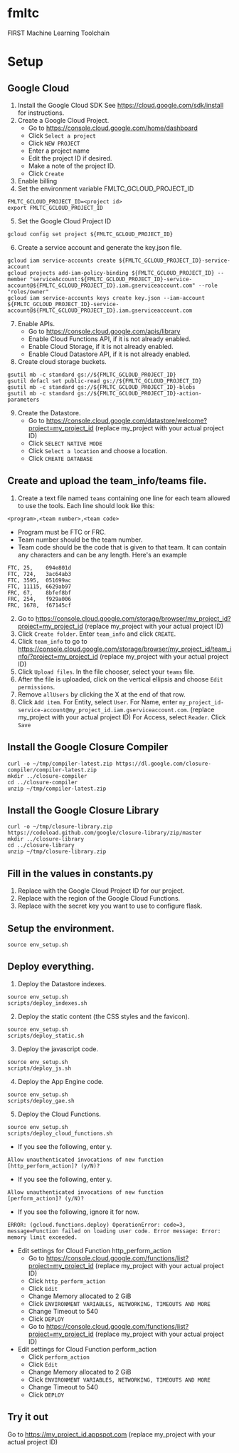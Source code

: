 # fmltc
FIRST Machine Learning Toolchain

# Setup

## Google Cloud

1. Install the Google Cloud SDK
   See https://cloud.google.com/sdk/install for instructions.
2. Create a Google Cloud Project.
   - Go to https://console.cloud.google.com/home/dashboard
   - Click `Select a project`
   - Click `NEW PROJECT`
   - Enter a project name
   - Edit the project ID if desired.
   - Make a note of the project ID.
   - Click `Create`
3. Enable billing
4. Set the environment variable FMLTC_GCLOUD_PROJECT_ID
```
FMLTC_GCLOUD_PROJECT_ID=<project id>
export FMLTC_GCLOUD_PROJECT_ID
```
5. Set the Google Cloud Project ID
```
gcloud config set project ${FMLTC_GCLOUD_PROJECT_ID}
```
6. Create a service account and generate the key.json file.
```
gcloud iam service-accounts create ${FMLTC_GCLOUD_PROJECT_ID}-service-account
gcloud projects add-iam-policy-binding ${FMLTC_GCLOUD_PROJECT_ID} --member "serviceAccount:${FMLTC_GCLOUD_PROJECT_ID}-service-account@${FMLTC_GCLOUD_PROJECT_ID}.iam.gserviceaccount.com" --role "roles/owner"
gcloud iam service-accounts keys create key.json --iam-account ${FMLTC_GCLOUD_PROJECT_ID}-service-account@${FMLTC_GCLOUD_PROJECT_ID}.iam.gserviceaccount.com
```
7. Enable APIs.
   - Go to https://console.cloud.google.com/apis/library
   - Enable Cloud Functions API, if it is not already enabled.
   - Enable Cloud Storage, if it is not already enabled.
   - Enable Cloud Datastore API, if it is not already enabled.
8. Create cloud storage buckets.
```
gsutil mb -c standard gs://${FMLTC_GCLOUD_PROJECT_ID}
gsutil defacl set public-read gs://${FMLTC_GCLOUD_PROJECT_ID}
gsutil mb -c standard gs://${FMLTC_GCLOUD_PROJECT_ID}-blobs
gsutil mb -c standard gs://${FMLTC_GCLOUD_PROJECT_ID}-action-parameters
```
9. Create the Datastore.
   - Go to https://console.cloud.google.com/datastore/welcome?project=my_project_id (replace my_project with your actual project ID)
   - Click `SELECT NATIVE MODE`
   - Click `Select a location` and choose a location.
   - Click `CREATE DATABASE`


## Create and upload the team_info/teams file.
1. Create a text file named `teams` containing one line for each team allowed to use the tools.
   Each line should look like this:
```
<program>,<team number>,<team code>
```
   - Program must be FTC or FRC.
   - Team number should be the team number.
   - Team code should be the code that is given to that team. It can contain any characters and can be any length.
   Here's an example
```
FTC, 25,    094e801d
FTC, 724,   3ac64ab3
FTC, 3595,  051699ac
FTC, 11115, 6629ab97
FRC, 67,    8bfef8bf
FRC, 254,   f929a006
FRC, 1678,  f67145cf
```
2. Go to https://console.cloud.google.com/storage/browser/my_project_id?project=my_project_id (replace my_project with your actual project ID)
3. Click `Create folder`. Enter `team_info` and click `CREATE`.
4. Click `team_info` to go to https://console.cloud.google.com/storage/browser/my_project_id/team_info/?project=my_project_id (replace my_project with your actual project ID)
5. Click `Upload files`. In the file chooser, select your `teams` file.
6. After the file is uploaded, click on the vertical ellipsis and choose `Edit permissions`.
7. Remove `allUsers` by clicking the X at the end of that row.
8. Click `Add item`.
   For Entity, select `User`.
   For Name, enter `my_project_id-service-account@my_project_id.iam.gserviceaccount.com`. (replace my_project with your actual project ID)
   For Access, select `Reader`.
   Click `Save`

## Install the Google Closure Compiler

```
curl -o ~/tmp/compiler-latest.zip https://dl.google.com/closure-compiler/compiler-latest.zip
mkdir ../closure-compiler
cd ../closure-compiler
unzip ~/tmp/compiler-latest.zip
```


## Install the Google Closure Library

```
curl -o ~/tmp/closure-library.zip https://codeload.github.com/google/closure-library/zip/master
mkdir ../closure-library
cd ../closure-library
unzip ~/tmp/closure-library.zip
```


## Fill in the values in constants.py

1. Replace <Project ID> with the Google Cloud Project ID for our project.
2. Replace <Region> with the region of the Google Cloud Functions.
3. Replace <Secret Key> with the secret key you want to use to configure flask.


## Setup the environment.

```
source env_setup.sh
```

## Deploy everything.

1. Deploy the Datastore indexes.
```
source env_setup.sh
scripts/deploy_indexes.sh
```
2. Deploy the static content (the CSS styles and the favicon).
```
source env_setup.sh
scripts/deploy_static.sh
```
3. Deploy the javascript code.
```
source env_setup.sh
scripts/deploy_js.sh
```
4. Deploy the App Engine code.
```
source env_setup.sh
scripts/deploy_gae.sh
```
5. Deploy the Cloud Functions.
```
source env_setup.sh
scripts/deploy_cloud_functions.sh
```
   - If you see the following, enter y.
```
Allow unauthenticated invocations of new function 
[http_perform_action]? (y/N)? 
```
   - If you see the following, enter y.
```
Allow unauthenticated invocations of new function 
[perform_action]? (y/N)? 
```
   - If you see the following, ignore it for now.
```
ERROR: (gcloud.functions.deploy) OperationError: code=3, message=Function failed on loading user code. Error message: Error: memory limit exceeded.
```
   - Edit settings for Cloud Function http_perform_action
     - Go to https://console.cloud.google.com/functions/list?project=my_project_id (replace my_project with your actual project ID)
     - Click `http_perform_action`
     - Click `Edit`
     - Change Memory allocated to 2 GiB
     - Click `ENVIRONMENT VARIABLES, NETWORKING, TIMEOUTS AND MORE`
     - Change Timeout to 540
     - Click `DEPLOY`
     - Go to https://console.cloud.google.com/functions/list?project=my_project_id (replace my_project with your actual project ID)
   - Edit settings for Cloud Function perform_action
     - Click `perform_action`
     - Click `Edit`
     - Change Memory allocated to 2 GiB
     - Click `ENVIRONMENT VARIABLES, NETWORKING, TIMEOUTS AND MORE`
     - Change Timeout to 540
     - Click `DEPLOY`

## Try it out

Go to https://my_project_id.appspot.com  (replace my_project with your actual project ID)
